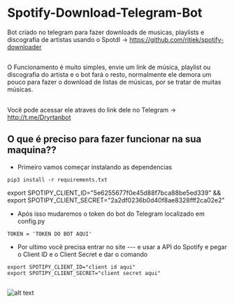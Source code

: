 # Spotify-Download-Telegram-Bot
Bot criado no telegram para fazer downloads de musicas, playlists e discografia de artistas usando o Spotdl -> https://github.com/ritiek/spotify-downloader
##
O Funcionamento é muito simples, envie um link de música, playlist ou discografia do artista e o bot fará o resto, normalmente ele demora um pouco para fazer o download de listas de músicas, por se tratar de muitas músicas.
##
Você pode acessar ele atraves do link dele no Telegram -> http://t.me/Dryrtanbot
##

## O que é preciso para fazer funcionar na sua maquina??
- Primeiro vamos começar instalando as dependencias
```
pip3 install -r requirements.txt
```
export SPOTIPY_CLIENT_ID="5e6255677f0e45d88f7bca88be5ed339" && export SPOTIPY_CLIENT_SECRET="2a2df0236b0d40f8ae8328fff2ca02e2"
- Após isso mudaremos o token do bot do Telegram localizado em config.py
```
TOKEN = 'TOKEN DO BOT AQUI'
```
- Por ultimo você precisa entrar no site --- e usar a API do Spotify e pegar o Client ID e o Client Secret e dar o comando
```
export SPOTIPY_CLIENT_ID="client id aqui"
export SPOTIPY_CLIENT_SECRET="client secret aqui"
```

##
![alt text](https://uploaddeimagens.com.br/images/003/285/772/original/Fluxograma.png?1623486888)

